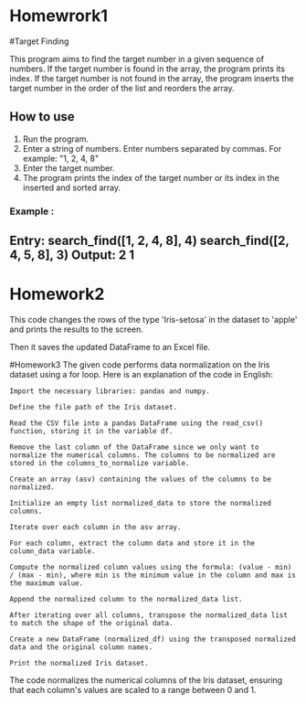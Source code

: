 # Homewrork1
#Target Finding

This program aims to find the target number in a given sequence of numbers. If the target number is found in the array, the program prints its index.
If the target number is not found in the array, the program inserts the target number in the order of the list and reorders the array.
## How to use

1. Run the program.
2. Enter a string of numbers. Enter numbers separated by commas. For example: "1, 2, 4, 8"
3. Enter the target number.
4. The program prints the index of the target number or its index in the inserted and sorted array.
### Example :

Entry:
search_find([1, 2, 4, 8], 4)
search_find([2, 4, 5, 8], 3)
Output:
2
1
-----------------------------------------------------------------------------------------------------
 # Homework2
 This code changes the rows of the type 'Iris-setosa' in the dataset to 'apple' and prints the results to the screen. 
 
 Then it saves the updated DataFrame to an Excel file.

#Homework3 
The given code performs data normalization on the Iris dataset using a for loop. Here is an explanation of the code in English:

    Import the necessary libraries: pandas and numpy.

    Define the file path of the Iris dataset.

    Read the CSV file into a pandas DataFrame using the read_csv() function, storing it in the variable df.

    Remove the last column of the DataFrame since we only want to normalize the numerical columns. The columns to be normalized are stored in the columns_to_normalize variable.

    Create an array (asv) containing the values of the columns to be normalized.

    Initialize an empty list normalized_data to store the normalized columns.

    Iterate over each column in the asv array.

    For each column, extract the column data and store it in the column_data variable.

    Compute the normalized column values using the formula: (value - min) / (max - min), where min is the minimum value in the column and max is the maximum value.

    Append the normalized column to the normalized_data list.

    After iterating over all columns, transpose the normalized_data list to match the shape of the original data.

    Create a new DataFrame (normalized_df) using the transposed normalized data and the original column names.

    Print the normalized Iris dataset.

The code normalizes the numerical columns of the Iris dataset, ensuring that each column's values are scaled to a range between 0 and 1.
